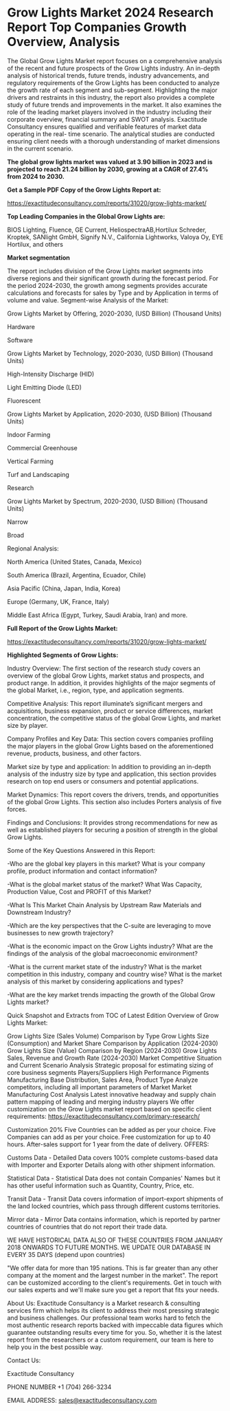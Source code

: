 # Grow Lights Market 2024 Research Report Top Companies Growth Overview, Analysis

The Global Grow Lights Market report focuses on a comprehensive analysis of the recent and future prospects of the Grow Lights industry. An in-depth analysis of historical trends, future trends, industry advancements, and regulatory requirements of the Grow Lights has been conducted to analyze the growth rate of each segment and sub-segment. Highlighting the major drivers and restraints in this industry, the report also provides a complete study of future trends and improvements in the market. It also examines the role of the leading market players involved in the industry including their corporate overview, financial summary and SWOT analysis. Exactitude Consultancy ensures qualified and verifiable features of market data operating in the real- time scenario. The analytical studies are conducted ensuring client needs with a thorough understanding of market dimensions in the current scenario.

**The global grow lights market was valued at 3.90 billion in 2023 and is projected to reach 21.24 billion by 2030, growing at a CAGR of 27.4% from 2024 to 2030.**

**Get a Sample PDF Copy of the Grow Lights Report at:**

https://exactitudeconsultancy.com/reports/31020/grow-lights-market/

**Top Leading Companies in the Global Grow Lights are:**

BIOS Lighting, Fluence, GE Current, HeliospectraAB,Hortilux Schreder, Kroptek, SANlight GmbH, Signify N.V., California Lightworks, Valoya Oy, EYE Hortilux, and others

**Market segmentation**

The report includes division of the Grow Lights market segments into diverse regions and their significant growth during the forecast period. For the period 2024-2030, the growth among segments provides accurate calculations and forecasts for sales by Type and by Application in terms of volume and value. Segment-wise Analysis of the Market:

Grow Lights Market by Offering, 2020-2030, (USD Billion) (Thousand Units)

Hardware

Software

Grow Lights Market by Technology, 2020-2030, (USD Billion) (Thousand Units)

High-Intensity Discharge (HID)

Light Emitting Diode (LED)

Fluorescent

Grow Lights Market by Application, 2020-2030, (USD Billion) (Thousand Units)

Indoor Farming

Commercial Greenhouse

Vertical Farming

Turf and Landscaping

Research

Grow Lights Market by Spectrum, 2020-2030, (USD Billion) (Thousand Units)

Narrow

Broad

Regional Analysis:

North America (United States, Canada, Mexico)

South America (Brazil, Argentina, Ecuador, Chile)

Asia Pacific (China, Japan, India, Korea)

Europe (Germany, UK, France, Italy)

Middle East Africa (Egypt, Turkey, Saudi Arabia, Iran) and more.

**Full Report of the Grow Lights Market:**

https://exactitudeconsultancy.com/reports/31020/grow-lights-market/

**Highlighted Segments of Grow Lights:**

Industry Overview: The first section of the research study covers an overview of the global Grow Lights, market status and prospects, and product range. In addition, it provides highlights of the major segments of the global Market, i.e., region, type, and application segments.

Competitive Analysis: This report illuminate’s significant mergers and acquisitions, business expansion, product or service differences, market concentration, the competitive status of the global Grow Lights, and market size by player.

Company Profiles and Key Data: This section covers companies profiling the major players in the global Grow Lights based on the aforementioned revenue, products, business, and other factors.

Market size by type and application: In addition to providing an in-depth analysis of the industry size by type and application, this section provides research on top end users or consumers and potential applications.

Market Dynamics: This report covers the drivers, trends, and opportunities of the global Grow Lights. This section also includes Porters analysis of five forces.

Findings and Conclusions: It provides strong recommendations for new as well as established players for securing a position of strength in the global Grow Lights.

Some of the Key Questions Answered in this Report:

-Who are the global key players in this market? What is your company profile, product information and contact information?

-What is the global market status of the market? What Was Capacity, Production Value, Cost and PROFIT of this Market?

-What Is This Market Chain Analysis by Upstream Raw Materials and Downstream Industry?

-Which are the key perspectives that the C-suite are leveraging to move businesses to new growth trajectory?

-What is the economic impact on the Grow Lights industry? What are the findings of the analysis of the global macroeconomic environment?

-What is the current market state of the industry? What is the market competition in this industry, company and country wise? What is the market analysis of this market by considering applications and types?

-What are the key market trends impacting the growth of the Global Grow Lights market?

Quick Snapshot and Extracts from TOC of Latest Edition Overview of Grow Lights Market:

Grow Lights Size (Sales Volume) Comparison by Type
Grow Lights Size (Consumption) and Market Share Comparison by Application (2024-2030)
Grow Lights Size (Value) Comparison by Region (2024-2030)
Grow Lights Sales, Revenue and Growth Rate (2024-2030)
Market Competitive Situation and Current Scenario Analysis
Strategic proposal for estimating sizing of core business segments
Players/Suppliers High Performance Pigments Manufacturing Base Distribution, Sales Area, Product Type
Analyze competitors, including all important parameters of Market
Market Manufacturing Cost Analysis
Latest innovative headway and supply chain pattern mapping of leading and merging industry players
We offer customization on the Grow Lights market report based on specific client requirements:  https://exactitudeconsultancy.com/primary-research/

Customization 20%
Five Countries can be added as per your choice.
Five Companies can add as per your choice.
Free customization for up to 40 hours.
After-sales support for 1 year from the date of delivery.
OFFERS:

Customs Data - Detailed Data covers 100% complete customs-based data with Importer and Exporter Details along with other shipment information.

Statistical Data - Statistical Data does not contain Companies' Names but it has other useful information such as Quantity, Country, Price, etc.

Transit Data - Transit Data covers information of import-export shipments of the land locked countries, which pass through different customs territories.

Mirror data - Mirror Data contains information, which is reported by partner countries of countries that do not report their trade data.

WE HAVE HISTORICAL DATA ALSO OF THESE COUNTRIES FROM JANUARY 2018 ONWARDS TO FUTURE MONTHS. WE UPDATE OUR DATABASE IN EVERY 35 DAYS (depend upon countries)

"We offer data for more than 195 nations. This is far greater than any other company at the moment and the largest number in the market". The report can be customized according to
the client's requirements. Get in touch with our sales experts and we'll make sure you get a report that fits your needs.

About Us:
Exactitude Consultancy is a Market research & consulting services firm which helps its client to address their most pressing strategic and business challenges. Our professional team works hard to fetch the most authentic research reports backed with impeccable data figures which guarantee outstanding results every time for you. So, whether it is the latest report from the researchers or a custom requirement, our team is here to help you in the best possible way.

Contact Us:

Exactitude Consultancy

PHONE NUMBER +1 (704) 266-3234

EMAIL ADDRESS: sales@exactitudeconsultancy.com

